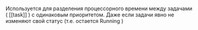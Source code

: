 Используется для разделения процессорного времени между задачами ( [[task]] ) с одинаковым приоритетом. Даже если задачи явно не изменяют свой статус (т.е. остается Running ) 
